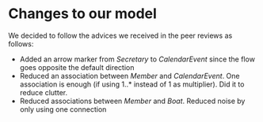 # Changes to our model

We decided to follow the advices we received in the peer reviews as follows:

- Added an arrow marker from *Secretary* to *CalendarEvent* since the flow goes opposite the default direction
- Reduced an association between *Member* and *CalendarEvent*. One association is enough (if using 1..\* instead of 1 as multiplier). Did it to reduce clutter.
- Reduced associations between *Member* and *Boat*. Reduced noise by only using one connection
